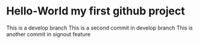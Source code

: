 # Hello-World my first github project 
This is a develop branch 
This is a second commit in develop branch 
This is another commit in signout feature